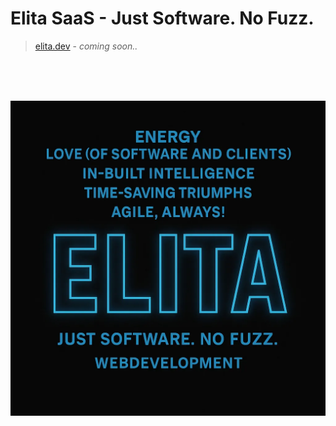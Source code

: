 # Elita SaaS - Just Software. No Fuzz.

> [elita.dev](https://elita.dev) - _coming soon.._

<br><br><br>

![ELITA Claim](./ELITA-Claim.png)

